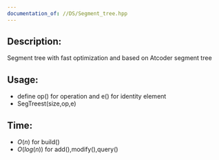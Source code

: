 ```yaml
---
documentation_of: //DS/Segment_tree.hpp
---
```


## Description:
Segment tree with fast optimization and based on
Atcoder segment tree

## Usage:

* define op() for operation and e() for identity element
* SegTree<T>st(size,op,e)

## Time:
* $O(n)$ for build()
* $O(log(n))$ for add(),modify(),query()
